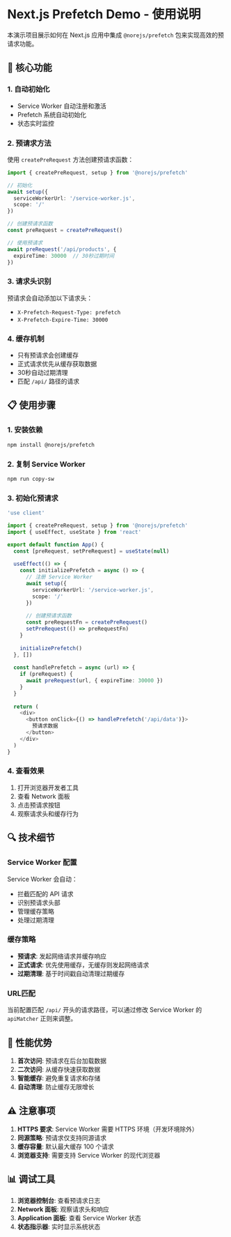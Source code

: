 # Next.js Prefetch Demo - 使用说明

本演示项目展示如何在 Next.js 应用中集成 `@norejs/prefetch` 包来实现高效的预请求功能。

## 🚀 核心功能

### 1. **自动初始化**
- Service Worker 自动注册和激活
- Prefetch 系统自动初始化
- 状态实时监控

### 2. **预请求方法**
使用 `createPreRequest` 方法创建预请求函数：

```typescript
import { createPreRequest, setup } from '@norejs/prefetch'

// 初始化
await setup({
  serviceWorkerUrl: '/service-worker.js',
  scope: '/'
})

// 创建预请求函数
const preRequest = createPreRequest()

// 使用预请求
await preRequest('/api/products', {
  expireTime: 30000  // 30秒过期时间
})
```

### 3. **请求头识别**
预请求会自动添加以下请求头：
- `X-Prefetch-Request-Type: prefetch`
- `X-Prefetch-Expire-Time: 30000`

### 4. **缓存机制**
- 只有预请求会创建缓存
- 正式请求优先从缓存获取数据
- 30秒自动过期清理
- 匹配 `/api/` 路径的请求

## 📋 使用步骤

### 1. **安装依赖**
```bash
npm install @norejs/prefetch
```

### 2. **复制 Service Worker**
```bash
npm run copy-sw
```

### 3. **初始化预请求**
```typescript
'use client'

import { createPreRequest, setup } from '@norejs/prefetch'
import { useEffect, useState } from 'react'

export default function App() {
  const [preRequest, setPreRequest] = useState(null)
  
  useEffect(() => {
    const initializePrefetch = async () => {
      // 注册 Service Worker
      await setup({
        serviceWorkerUrl: '/service-worker.js',
        scope: '/'
      })
      
      // 创建预请求函数
      const preRequestFn = createPreRequest()
      setPreRequest(() => preRequestFn)
    }
    
    initializePrefetch()
  }, [])
  
  const handlePrefetch = async (url) => {
    if (preRequest) {
      await preRequest(url, { expireTime: 30000 })
    }
  }
  
  return (
    <div>
      <button onClick={() => handlePrefetch('/api/data')}>
        预请求数据
      </button>
    </div>
  )
}
```

### 4. **查看效果**
1. 打开浏览器开发者工具
2. 查看 Network 面板
3. 点击预请求按钮
4. 观察请求头和缓存行为

## 🔍 技术细节

### Service Worker 配置
Service Worker 会自动：
- 拦截匹配的 API 请求
- 识别预请求头部
- 管理缓存策略
- 处理过期清理

### 缓存策略
- **预请求**: 发起网络请求并缓存响应
- **正式请求**: 优先使用缓存，无缓存则发起网络请求
- **过期清理**: 基于时间戳自动清理过期缓存

### URL匹配
当前配置匹配 `/api/` 开头的请求路径，可以通过修改 Service Worker 的 `apiMatcher` 正则来调整。

## 🎯 性能优势

1. **首次访问**: 预请求在后台加载数据
2. **二次访问**: 从缓存快速获取数据
3. **智能缓存**: 避免重复请求和存储
4. **自动清理**: 防止缓存无限增长

## ⚠️ 注意事项

1. **HTTPS 要求**: Service Worker 需要 HTTPS 环境（开发环境除外）
2. **同源策略**: 预请求仅支持同源请求
3. **缓存容量**: 默认最大缓存 100 个请求
4. **浏览器支持**: 需要支持 Service Worker 的现代浏览器

## 📊 调试工具

1. **浏览器控制台**: 查看预请求日志
2. **Network 面板**: 观察请求头和响应
3. **Application 面板**: 查看 Service Worker 状态
4. **状态指示器**: 实时显示系统状态
